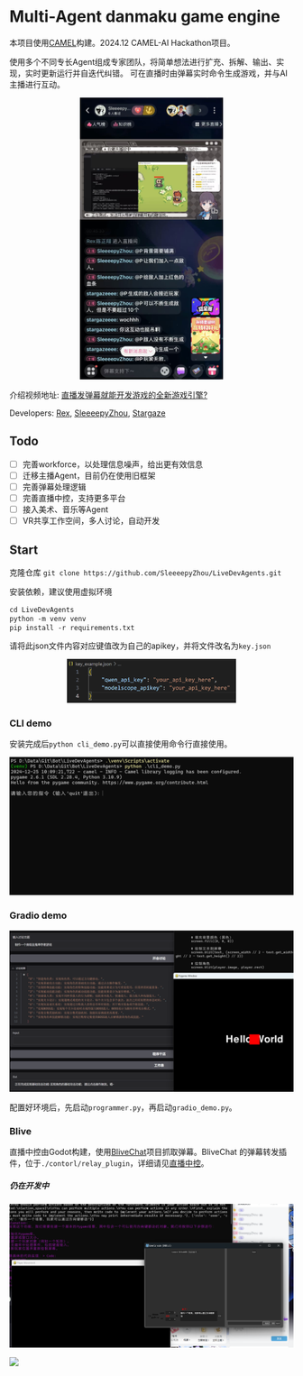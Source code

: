 # Multi-Agent danmaku game engine

本项目使用[CAMEL](https://github.com/camel-ai/camel)构建。2024.12 CAMEL-AI Hackathon项目。

使用多个不同专长Agent组成专家团队，将简单想法进行扩充、拆解、输出、实现，实时更新运行并自迭代纠错。
可在直播时由弹幕实时命令生成游戏，并与AI主播进行互动。


<div style="text-align: center; display: flex; justify-content: center; align-items: center;">
  <div>
    <img src="./assets/live1.jpg" height="500">
  </div>
</div>


介绍视频地址: [直播发弹幕就能开发游戏的全新游戏引擎?](https://www.bilibili.com/video/BV12nCcY8EQF/)

Developers: [Rex](https://space.bilibili.com/24628962/), [SleeeepyZhou](https://space.bilibili.com/360375877), [Stargaze](https://space.bilibili.com/453898404)

## Todo

- [ ] 完善workforce，以处理信息噪声，给出更有效信息
- [ ] 迁移主播Agent，目前仍在使用旧框架
- [ ] 完善弹幕处理逻辑
- [ ] 完善直播中控，支持更多平台
- [ ] 接入美术、音乐等Agent
- [ ] VR共享工作空间，多人讨论，自动开发

## Start

克隆仓库
`git clone https://github.com/SleeeepyZhou/LiveDevAgents.git`

安装依赖，建议使用虚拟环境
```
cd LiveDevAgents
python -m venv venv
pip install -r requirements.txt
```

请将此json文件内容对应键值改为自己的apikey，并将文件改名为`key.json`

<div style="text-align: center;">
  <img src="./assets/key_example.png" width="300">
</div>

### CLI demo

安装完成后`python cli_demo.py`可以直接使用命令行直接使用。

<div style="text-align: center;">
  <img src="./assets/cli_demo.png" width="600">
</div>

### Gradio demo

<div style="text-align: center;">
  <img src="./assets/gradio_demo.png" width="600">
</div>

配置好环境后，先启动`programmer.py`，再启动`gradio_demo.py`。

### Blive

直播中控由Godot构建，使用[BliveChat](https://github.com/xfgryujk/blivechat)项目抓取弹幕。BliveChat 的弹幕转发插件，位于`./contorl/relay_plugin`，详细请见[直播中控](./contorl/readme.md)。

##### 仍在开发中

<div style="text-align: center;">
  <img src="./assets/live.png" width="600">
</div>

[<img src="https://api.gitsponsors.com/api/badge/img?id=906664817" height="20">](https://api.gitsponsors.com/api/badge/link?p=+VecGkajmpkiIcHYJzIW3c2AWEa+wYu0FQ1z3Z/+WQK4h2p/XEtBJa6b5zkao40V)
